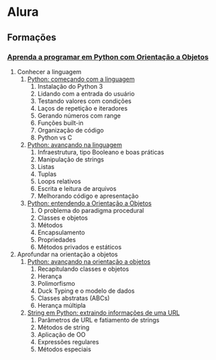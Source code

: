 # Alura
## Formações

### [Aprenda a programar em Python com Orientação a Objetos](https://cursos.alura.com.br/formacao-linguagem-python)
1. Conhecer a linguagem
    1. [Python: começando com a linguagem](https://cursos.alura.com.br/course/python-introducao-a-linguagem)
        1. Instalação do Python 3
        2. Lidando com a entrada do usuário
        3. Testando valores com condições
        4. Laços de repetição e iteradores
        5. Gerando números com range
        6. Funções built-in 
        7. Organização de código
        8. Python vs C
    2. [Python: avançando na linguagem](https://cursos.alura.com.br/course/python-3-avancando-na-linguagem)
       1. Infraestrutura, tipo Booleano e boas práticas
       2. Manipulação de strings
       3. Listas
       4. Tuplas
       5. Loops relativos
       6. Escrita e leitura de arquivos
       7. Melhorando código e apresentação
    3. [Python: entendendo a Orientação a Objetos](https://cursos.alura.com.br/course/python-entendendo-orientacao-objetos)
       1. O problema do paradigma procedural
       2. Classes e objetos
       3. Métodos
       4. Encapsulamento
       5. Propriedades
       6. Métodos privados e estáticos
 2. Aprofundar na orientação a objetos
    1. [Python: avançando na orientação a objetos](https://cursos.alura.com.br/course/python-3-avancando-orientacao-objetos)
       1. Recapitulando classes e objetos
       2. Herança
       3. Polimorfismo
       4. Duck Typing e o modelo de dados
       5. Classes abstratas (ABCs)
       6. Herança múltipla
    2. [String em Python: extraindo informações de uma URL](https://cursos.alura.com.br/course/string-python-extraindo-informacoes-url)
       1. Parâmetros de URL e fatiamento de strings
       2. Métodos de string
       3. Aplicação de OO
       4. Expressões regulares
       5. Métodos especiais
